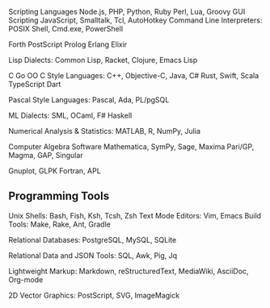 

Scripting Languages
  Node.js, PHP, Python, Ruby
  Perl, Lua, Groovy
GUI Scripting
  JavaScript, Smalltalk, Tcl, AutoHotkey
Command Line Interpreters:
  POSIX Shell, Cmd.exe, PowerShell

Forth
PostScript
Prolog
Erlang
Elixir

Lisp Dialects:
  Common Lisp, Racket, Clojure, Emacs Lisp

C
Go
OO C Style Languages:
  C++, Objective-C, Java, C#
Rust, Swift, Scala
TypeScript
Dart

Pascal Style Languages:
  Pascal, Ada, PL/pgSQL

ML Dialects:
  SML, OCaml, F#
Haskell

Numerical Analysis & Statistics:
  MATLAB, R, NumPy, Julia
  
Computer Algebra Software
  Mathematica, SymPy, Sage, Maxima
  Pari/GP, Magma, GAP, Singular

Gnuplot, GLPK
Fortran, APL

## Programming Tools
Unix Shells:
  Bash, Fish, Ksh, Tcsh, Zsh
Text Mode Editors:
  Vim, Emacs
Build Tools:
  Make, Rake, Ant, Gradle
  
Relational Databases:
  PostgreSQL, MySQL, SQLite
  
Relational Data and JSON Tools:
  SQL, Awk, Pig, Jq

Lightweight Markup:
  Markdown, reStructuredText, MediaWiki, AsciiDoc, Org-mode

2D Vector Graphics:
  PostScript, SVG, ImageMagick
